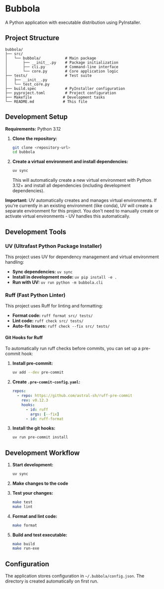 # Bubbola

A Python application with executable distribution using PyInstaller.

## Project Structure

```
bubbola/
├── src/
│   └── bubbola/           # Main package
│       ├── __init__.py    # Package initialization
│       ├── cli.py         # Command-line interface
│       └── core.py        # Core application logic
├── tests/                 # Test suite
│   ├── __init__.py
│   └── test_core.py
├── build.spec             # PyInstaller configuration
├── pyproject.toml         # Project configuration
├── Makefile              # Development tasks
└── README.md             # This file
```

## Development Setup

**Requirements:** Python 3.12

1. **Clone the repository:**
   ```bash
   git clone <repository-url>
   cd bubbola
   ```

2. **Create a virtual environment and install dependencies:**
   ```bash
   uv sync
   ```
   This will automatically create a new virtual environment with Python 3.12+ and install all dependencies (including development dependencies).

**Important:** UV automatically creates and manages virtual environments. If you're currently in an existing environment (like conda), UV will create a separate environment for this project. You don't need to manually create or activate virtual environments - UV handles this automatically.


## Development Tools

### UV (Ultrafast Python Package Installer)

This project uses UV for dependency management and virtual environment handling:

- **Sync dependencies:** `uv sync`
- **Install in development mode:** `uv pip install -e .`
- **Run with UV:** `uv run python -m bubbola.cli`

### Ruff (Fast Python Linter)

This project uses Ruff for linting and formatting:

- **Format code:** `ruff format src/ tests/`
- **Lint code:** `ruff check src/ tests/`
- **Auto-fix issues:** `ruff check --fix src/ tests/`

#### Git Hooks for Ruff

To automatically run ruff checks before commits, you can set up a pre-commit hook:

1. **Install pre-commit:**
   ```bash
   uv add --dev pre-commit
   ```

2. **Create `.pre-commit-config.yaml`:**
   ```yaml
   repos:
     - repo: https://github.com/astral-sh/ruff-pre-commit
       rev: v0.12.3
       hooks:
         - id: ruff
           args: [--fix]
         - id: ruff-format
   ```

3. **Install the git hooks:**
   ```bash
   uv run pre-commit install
   ```

## Development Workflow

1. **Start development:**
   ```bash
   uv sync
   ```

2. **Make changes to the code**

3. **Test your changes:**
   ```bash
   make test
   make lint
   ```

4. **Format and lint code:**
   ```bash
   make format
   ```

5. **Build and test executable:**
   ```bash
   make build
   make run-exe
   ```

## Configuration

The application stores configuration in `~/.bubbola/config.json`. The directory is created automatically on first run.
